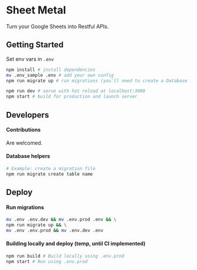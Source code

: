 # Sheet Metal

Turn your Google Sheets into Restful APIs.

## Getting Started

Set env vars in `.env`

```bash
npm install # install dependencies
mv .env_sample .env # add your own config
npm run migrate up # run migrations (you'll need to create a Database first, and put the settings in .env)

npm run dev # serve with hot reload at localhost:3000
npm start # build for production and launch server
```


## Developers

#### Contributions

Are welcomed.

#### Database helpers

```bash
# Example: create a migration file
npm run migrate create table name

```

## Deploy

#### Run migrations

```bash
mv .env .env.dev && mv .env.prod .env && \
npm run migrate up && \
mv .env .env.prod && mv .env.dev .env
```

#### Building locally and deploy (temp, until CI implemented)

```bash
npm run build # Build locally using .env.prod
npm start # Run using .env.prod
```
